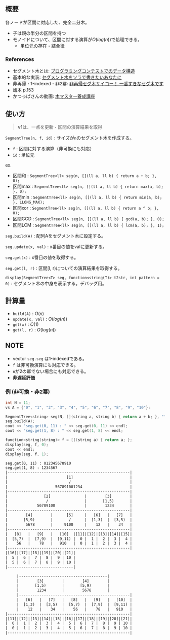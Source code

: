 ## 概要

各ノードが区間に対応した、完全二分木。

- 子は親の半分の区間を持つ
- モノイドについて、区間に対する演算が$O(log(n))$で処理できる。
  - 単位元の存在・結合律

### References

- セグメント木とは: [プログラミングコンテストでのデータ構造](https://www.slideshare.net/iwiwi/ss-3578491)
- 基本的な実装: [セグメント木をソラで書きたいあなたに](https://tsutaj.hatenablog.com/entry/2017/03/29/204841)
- 非再帰・1-indexed・非2冪: [非再帰セグ木サイコー！ 一番すきなセグ木です](https://hcpc-hokudai.github.io/archive/structure_segtree_001.pdf)
- 蟻本 p.153
- かつっぱさんの動画: [木マスター養成講座](https://www.youtube.com/watch?v=LjhVy1ZJTMc&list=PL3Hpv03CoZ24p5a6qT0LsFKEhiDWxf_B_&index=3)

## 使い方

> **v1**は、一点を更新・区間の演算結果を取得

`SegmentTree(n, f, id)` : サイズが`n`のセグメント木を作成する。

- `f` : 区間に対する演算（非可換にも対応）
- `id` : 単位元

ex.

- 区間和 : `SegmentTree<ll> seg(n, [](ll a, ll b) { return a + b; }, 0);`
- 区間max : `SegmentTree<ll> seg(n, [](ll a, ll b) { return max(a, b); }, 0);`
- 区間min : `SegmentTree<ll> seg(n, [](ll a, ll b) { return min(a, b); }, LLONG_MAX);`
- 区間xor : `SegmentTree<ll> seg(n, [](ll a, ll b) { return a ^ b; }, 0);`
- 区間GCD : `SegmentTree<ll> seg(n, [](ll a, ll b) { gcd(a, b); }, 0);`
- 区間LCM : `SegmentTree<ll> seg(n, [](ll a, ll b) { lcm(a, b); }, 1);`

`seg.build(A)` : 配列Aをセグメント木に設定する。

`seg.update(x, val)` : x番目の値をvalに更新する。

`seg.get(x)` : x番目の値を取得する。

`seg.get(l, r)` : 区間[l, r)についての演算結果を取得する。

`display(SegmentTree<T> seg, function<string(T)> t2str, int pattern = 0)` : セグメント木の中身を表示する。デバッグ用。

## 計算量

- `build(A)` : $O(n)$
- `update(x, val)` : $O(log(n))$
- `get(x)` : $O(1)$
- `get(l, r)` : $O(log(n))$

## NOTE

- vector `seg.seg` は1-indexedである。
- `f` は非可換演算にも対応できる。
- `n`が2の冪でない場合にも対応できる。
- **非遅延評価**

### 例 (非可換・非2冪)

```cpp
int N = 11;
vs A = {"0", "1", "2", "3", "4", "5", "6", "7", "8", "9", "10"};

SegmentTree<string> seg(N, [](string a, string b) { return a + b; }, "");
seg.build(A);
cout << "seg.get(0, 11) : " << seg.get(0, 11) << endl;
cout << "seg.get(1, 8) : " << seg.get(1, 8) << endl;

function<string(string)> f = [](string a) { return a; };
display(seg, f, 0);
cout << endl;
display(seg, f, 1);
```

```txt
seg.get(0, 11) : 012345678910
seg.get(1, 8) : 1234567
|------------------------------------------------------|
|                          [1]                         |
|                           /                          |
|                     567891001234                     |
|------------------------------------------------------|
|                [2]               |        [3]        |
|                 /                |       [1,5)       |
|             56789100             |        1234       |
|------------------------------------------------------|
|        [4]        |      [5]     |   [6]   |   [7]   |
|       [5,9)       |       /      |  [1,3)  |  [3,5)  |
|        5678       |     9100     |    12   |    34   |
|------------------------------------------------------|
|   [8]   |   [9]   |   [10]  |[11]|[12]|[13]|[14]|[15]|
|  [5,7)  |  [7,9)  |  [9,11) |  0 |  1 |  2 |  3 |  4 |
|    56   |    78   |   910   |  0 |  1 |  2 |  3 |  4 |
|------------------------------------------------------|
|[16]|[17]|[18]|[19]|[20]|[21]|
|  5 |  6 |  7 |  8 |  9 | 10 |
|  5 |  6 |  7 |  8 |  9 | 10 |
|-----------------------------|

     |---------------------------------------|
     |        [3]        |        [4]        |
     |       [1,5)       |       [5,9)       |
     |        1234       |        5678       |
     |-------------------------------------------------|
     |   [6]   |   [7]   |   [8]   |   [9]   |   [10]  |
     |  [1,3)  |  [3,5)  |  [5,7)  |  [7,9)  |  [9,11) |
     |    12   |    34   |    56   |    78   |   910   |
|------------------------------------------------------|
|[11]|[12]|[13]|[14]|[15]|[16]|[17]|[18]|[19]|[20]|[21]|
|  0 |  1 |  2 |  3 |  4 |  5 |  6 |  7 |  8 |  9 | 10 |
|  0 |  1 |  2 |  3 |  4 |  5 |  6 |  7 |  8 |  9 | 10 |
|------------------------------------------------------|
```
